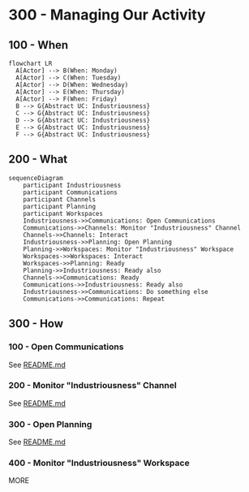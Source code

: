 # 300 - Managing Our Activity

## 100 - When

```mermaid
flowchart LR
  A[Actor] --> B(When: Monday)
  A[Actor] --> C(When: Tuesday)
  A[Actor] --> D(When: Wednesday)
  A[Actor] --> E(When: Thursday)
  A[Actor] --> F(When: Friday)
  B --> G{Abstract UC: Industriousness}
  C --> G{Abstract UC: Industriousness}
  D --> G{Abstract UC: Industriousness}
  E --> G{Abstract UC: Industriousness}
  F --> G{Abstract UC: Industriousness}
```

## 200 - What

```mermaid
sequenceDiagram
    participant Industriousness
    participant Communications
    participant Channels
    participant Planning
    participant Workspaces
    Industriousness->>Communications: Open Communications
    Communications->>Channels: Monitor "Industriousness" Channel
    Channels->>Channels: Interact
    Industriousness->>Planning: Open Planning
    Planning->>Workspaces: Monitor "Industriousness" Workspace
    Workspaces->>Workspaces: Interact
    Workspaces->>Planning: Ready
    Planning->>Industriousness: Ready also
    Channels->>Communications: Ready
    Communications->>Industriousness: Ready also
    Industriousness->>Communications: Do something else
    Communications->>Communications: Repeat
```

## 300 - How

### 100 - Open Communications

See [README.md](./300/100/README.md)

### 200 - Monitor "Industriousness" Channel

See [README.md](./300/200/README.md)

### 300 - Open Planning

See [README.md](./300/300/README.md)

### 400 - Monitor "Industriousness" Workspace

MORE
